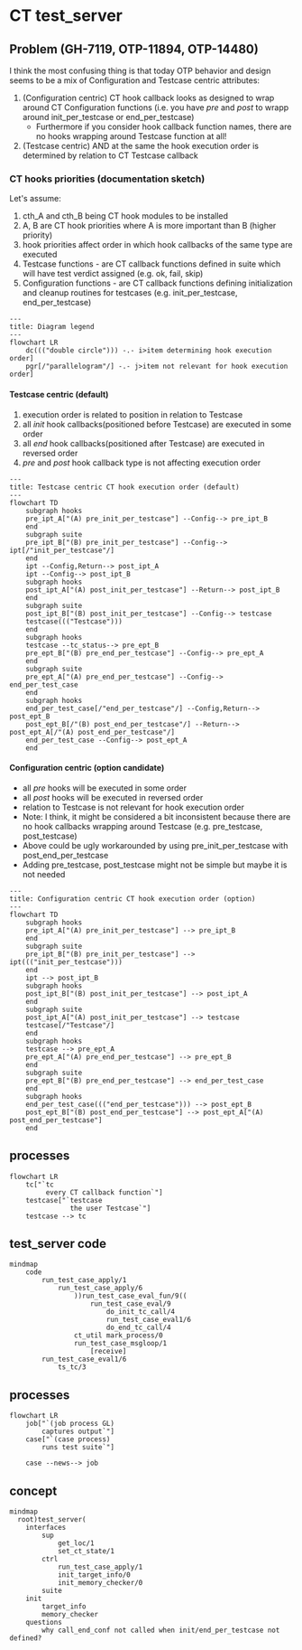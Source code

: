 # CT test_server

## Problem (GH-7119, OTP-11894, OTP-14480)
I think the most confusing thing is that today OTP behavior and design seems to be a mix of Configuration and Testcase centric attributes:
1. (Configuration centric) CT hook callback looks as designed to wrap around CT Configuration functions (i.e. you have *pre* and *post* to wrapp around init_per_testcase or end_per_testcase)
   - Furthermore if you consider hook callback function names, there are no hooks wrapping around Testcase function at all!
2. (Testcase centric) AND at the same the hook execution order is determined by relation to CT Testcase callback

### CT hooks priorities (documentation sketch)
Let's assume:
1. cth_A and cth_B being CT hook modules to be installed
2. A, B are CT hook priorities where A is more important than B (higher priority)
3. hook priorities affect order in which hook callbacks of the same type are executed
4. Testcase functions - are CT callback functions defined in suite which will have test verdict assigned (e.g. ok, fail, skip)
5. Configuration functions - are CT callback functions defining initialization and cleanup routines for testcases (e.g. init_per_testcase, end_per_testcase)

```mermaid
---
title: Diagram legend
---
flowchart LR
    dc((("double circle"))) -.- i>item determining hook execution order]
    pgr[/"parallelogram"/] -.- j>item not relevant for hook execution order]
```

#### Testcase centric (default)
1. execution order is related to position in relation to Testcase
2. all *init* hook callbacks(positioned before Testcase) are executed in some order 
3. all *end* hook callbacks(positioned after Testcase) are executed in reversed order
4. *pre* and *post* hook callback type is not affecting execution order
```mermaid
---
title: Testcase centric CT hook execution order (default)
---
flowchart TD
    subgraph hooks
    pre_ipt_A["(A) pre_init_per_testcase"] --Config--> pre_ipt_B
    end
    subgraph suite
    pre_ipt_B["(B) pre_init_per_testcase"] --Config--> ipt[/"init_per_testcase"/]
    end
    ipt --Config,Return--> post_ipt_A
    ipt --Config--> post_ipt_B
    subgraph hooks
    post_ipt_A["(A) post_init_per_testcase"] --Return--> post_ipt_B
    end
    subgraph suite
    post_ipt_B["(B) post_init_per_testcase"] --Config--> testcase
    testcase((("Testcase")))
    end
    subgraph hooks
    testcase --tc_status--> pre_ept_B
    pre_ept_B["(B) pre_end_per_testcase"] --Config--> pre_ept_A
    end
    subgraph suite
    pre_ept_A["(A) pre_end_per_testcase"] --Config--> end_per_test_case
    end
    subgraph hooks
    end_per_test_case[/"end_per_testcase"/] --Config,Return--> post_ept_B
    post_ept_B[/"(B) post_end_per_testcase"/] --Return--> post_ept_A[/"(A) post_end_per_testcase"/]
    end_per_test_case --Config--> post_ept_A
    end
```
#### Configuration centric (option candidate)
- all *pre* hooks will be executed in some order
- all *post* hooks will be executed in reversed order
- relation to Testcase is not relevant for hook execution order
- Note: I think, it might be considered a bit inconsistent because there are no hook callbacks wrapping around Testcase (e.g. pre_testcase, post_testcase)
- Above could be ugly workarounded by using pre_init_per_testcase with post_end_per_testcase
- Adding pre_testcase, post_testcase might not be simple but maybe it is not needed

```mermaid
---
title: Configuration centric CT hook execution order (option)
---
flowchart TD
    subgraph hooks
    pre_ipt_A["(A) pre_init_per_testcase"] --> pre_ipt_B
    end
    subgraph suite
    pre_ipt_B["(B) pre_init_per_testcase"] --> ipt((("init_per_testcase")))
    end
    ipt --> post_ipt_B
    subgraph hooks
    post_ipt_B["(B) post_init_per_testcase"] --> post_ipt_A
    end
    subgraph suite
    post_ipt_A["(A) post_init_per_testcase"] --> testcase
    testcase[/"Testcase"/]
    end
    subgraph hooks
    testcase --> pre_ept_A
    pre_ept_A["(A) pre_end_per_testcase"] --> pre_ept_B
    end
    subgraph suite
    pre_ept_B["(B) pre_end_per_testcase"] --> end_per_test_case
    end
    subgraph hooks
    end_per_test_case((("end_per_testcase"))) --> post_ept_B
    post_ept_B["(B) post_end_per_testcase"] --> post_ept_A["(A) post_end_per_testcase"]
    end
```

## processes
```mermaid
flowchart LR
    tc["`tc
         every CT callback function`"]
    testcase["`testcase
               the user Testcase`"]
    testcase --> tc
```

## test_server code

```mermaid
mindmap
    code
        run_test_case_apply/1
            run_test_case_apply/6
                ))run_test_case_eval_fun/9((
                    run_test_case_eval/9
                        do_init_tc_call/4
                        run_test_case_eval1/6
                        do_end_tc_call/4
                ct_util mark_process/0
                run_test_case_msgloop/1
                    [receive]
        run_test_case_eval1/6
            ts_tc/3
```
## processes
```mermaid
flowchart LR
    job["`(job process GL)
        captures output`"]
    case["`(case process)
        runs test suite`"]

    case --news--> job
```
## concept
```mermaid
mindmap
  root)test_server(
    interfaces
        sup
            get_loc/1
            set_ct_state/1
        ctrl
            run_test_case_apply/1
            init_target_info/0
            init_memory_checker/0
        suite
    init
        target_info
        memory_checker
    questions
        why call_end_conf not called when init/end_per_testcase not defined?
```
